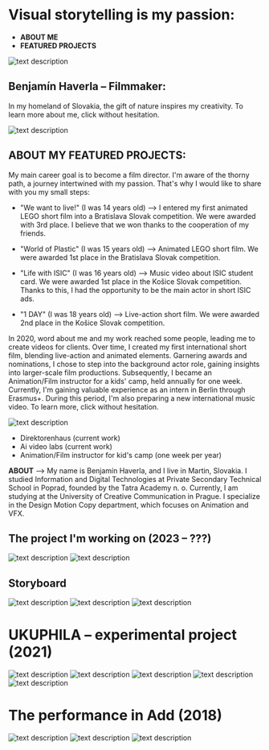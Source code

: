 # Visual storytelling is my passion:
- **ABOUT ME**
- **FEATURED PROJECTS**

![text description](Images/Profile.png)

## Benjamín Haverla – Filmmaker:

In my homeland of Slovakia, the gift of nature inspires my creativity. To learn more about me, click without hesitation.

![text description](Images/Nature.png)

## ABOUT MY FEATURED PROJECTS:

My main career goal is to become a film director. I'm aware of the thorny path, a journey intertwined with my passion. That's why I would like to share with you my small steps:

- "We want to live!" (I was 14 years old) –> I entered my first animated LEGO short film into a Bratislava Slovak competition. We were awarded with 3rd place. I believe that we won thanks to the cooperation of my friends.
  
- "World of Plastic" (I was 15 years old) –> Animated LEGO short film. We were awarded 1st place in the Bratislava Slovak competition.

- "Life with ISIC" (I was 16 years old) –> Music video about ISIC student card. We were awarded 1st place in the Košice Slovak competition. Thanks to this, I had the opportunity to be the main actor in short ISIC ads.
  
- "1 DAY" (I was 18 years old) –> Live-action short film. We were awarded 2nd place in the Košice Slovak competition.

In 2020, word about me and my work reached some people, leading me to create videos for clients. Over time, I created my first international short film, blending live-action and animated elements. Garnering awards and nominations, I chose to step into the background actor role, gaining insights into larger-scale film productions. Subsequently, I became an Animation/Film instructor for a kids' camp, held annually for one week. Currently, I'm gaining valuable experience as an intern in Berlin through Erasmus+. During this period, I'm also preparing a new international music video. To learn more, click without hesitation.

![text description](Images/Team.png)


- Direktorenhaus (current work)
- Ai video labs (current work)
- Animation/Film instructor for kid's camp (one week per year)



**ABOUT** –> My name is Benjamín Haverla, and I live in Martin, Slovakia. I studied Information and Digital Technologies at Private Secondary Technical School in Poprad, founded by the Tatra Academy n. o. Currently, I am studying at the University of Creative Communication in Prague. I specialize in the Design Motion Copy department, which focuses on Animation and VFX.

## The project I'm working on (2023 – ???)
![text description](Images/Still_shot_scene1.png)
![text description](Images/Still_shot_scene2.png)

## Storyboard
![text description](Images/Storyboard_1.png)
![text description](Images/Storyboard_4.png)
![text description](Images/Storyboard_5.png)

# UKUPHILA – experimental project (2021)
![text description](Images/Green_1.jpg)
![text description](Images/Green_2.jpg)
![text description](Images/Green_3.jpg)
![text description](Images/Green_4.jpg)
![text description](Images/Green_5.jpg)


# The performance in Add (2018)
![text description](Images/Performance_1.png)
![text description](Images/Performance_2.png)
![text description](Images/Performance_3.png)
